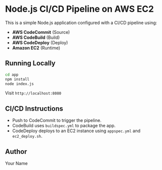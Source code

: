 # Node.js CI/CD Pipeline on AWS EC2

This is a simple Node.js application configured with a CI/CD pipeline using:

- **AWS CodeCommit** (Source)
- **AWS CodeBuild** (Build)
- **AWS CodeDeploy** (Deploy)
- **Amazon EC2** (Runtime)

## Running Locally

```bash
cd app
npm install
node index.js
```

Visit `http://localhost:8080`

## CI/CD Instructions

- Push to CodeCommit to trigger the pipeline.
- CodeBuild uses `buildspec.yml` to package the app.
- CodeDeploy deploys to an EC2 instance using `appspec.yml` and `ec2_deploy.sh`.

## Author

Your Name
